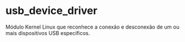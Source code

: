 # usb_device_driver
Módulo Kernel Linux que reconhece a conexão e desconexão de um ou mais dispositivos USB específicos. 